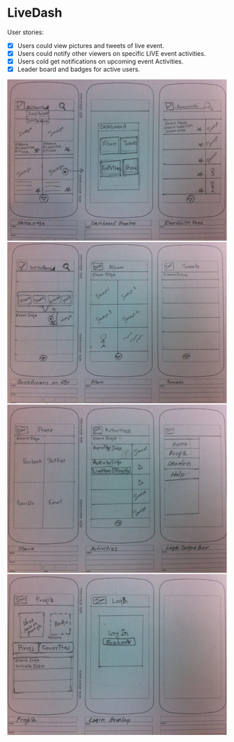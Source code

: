 LiveDash
========

User stories:

 * [x] Users could view pictures and tweets of live event.
 * [x] Users could notify other viewers on specific LIVE event activities.
 * [x] Users cold get notifications on upcoming event Activities.
 * [x] Leader board and badges for active users.

![Wire Frames - Hoomepage+Dashboard+Search](Hoomepage+Dashboard+Search.JPG)
![Wire Frames - Sort+QuickActions ](Sort+QuickActions.JPG)
![Wire Frames - Share+Activities+LeftNavMenu](Share+Activities+LeftNavMenu.JPG)
![Wire Frames - Profile+LogIn](Profile+LogIn.JPG)
